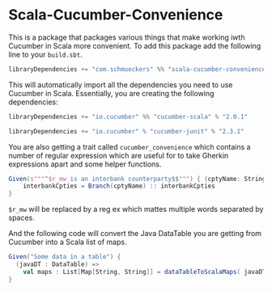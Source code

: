 Scala-Cucumber-Convenience
===

This is a package that packages various things that make working iwth Cucumber in Scala more convenient. To add this package add the following line to your `build.sbt`.

```Scala
libraryDependencies += "com.schmueckers" %% "scala-cucumber-convenience" % "0.1.0" % Test
```

This will automatically import all the dependencies you need to use Cucumber in Scala. Essentially, you are creating the following dependencies:

```Scala
libraryDependencies += "io.cucumber" %% "cucumber-scala" % "2.0.1"

libraryDependencies += "io.cucumber" % "cucumber-junit" % "2.3.1"
```

You are also getting a trait called ```cucumber_convenience``` which contains a number of regular 
expression which are useful for to take Gherkin expressions apart and some helper functions.

```Scala
Given(s"""^$r_mw is an interbank counterparty$$""") { (cptyName: String) =>
    interbankCpties = Branch(cptyName) :: interbankCpties
}
```

`$r_mw` will be replaced by a reg ex which mattes multiple words separated by spaces.

And the following code will convert the Java DataTable you are getting from Cucumber into a 
Scala list of maps.

```Scala
Given("Some data in a table") {
  (javaDT : DataTable) =>
    val maps : List[Map[String, String]] = dataTableToScalaMaps( javaDT )
}
```